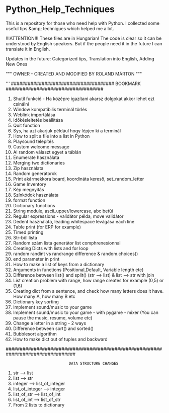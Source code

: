 # Python_Help_Techniques
This is a repository for those who need help with Python. I collected some useful tips &amp;amp; technigues which helped me a lot.


!!!ATTENTION!!! These files are in Hungarian! The code is clear so it can be understood by English speakers. But if the people need it in the future I can translate it in English. 

Updates in the future: Categorized tips, Translation into English, Adding New Ones

"""
OWNER - CREATED AND MODIFIED BY ROLAND MÁRTON 
"""

'''
##################################### BOOKMARK ###################################
1) Shutil funkció - Ha középre igazítani akarsz dolgokat akkor lehet ezt csinálni
2) Window kompatibilis terminál törlés 
3) Weblink importálása
4) Időkésleltetés beállítása
5) Quit function
6) Sys, ha azt akarjuk például hogy lépjen ki a terminál 
7) How to split a file into a list in Python
8) Playsound telepítés
9) Custom welcome message
10) AI random választ egyet a táblán
11) Enumerate használata
12) Merging two dictionaries 
13) Zip használata
14) Random generátorok 
15) Print akármekkora board, koordináta kereső, set_random_letter 
16) Game Inventory 
17) Kép megnyitás 
18) Színkódok használata
19) format function
20) Dictionary functions
21) String module, ascii_upper/lowercase, abc betűi
22) Regular expressions - validátor példa, move validátor
23) Dedent használata, leading whitespace levágása each line
24) Table print (for ERP for example)
25) Timed printing
26) Str-ből lista
27) Random szám lista generátor list comphrenesionnal
28) Creating Dicts with lists and for loop
29) random randint vs randrange difference & random.choices()
30) end parameter in print
31) How to make a list of keys from a dictionary
32) Arguments in functions (Positional,Default, Variable length etc)
33) Difference between list() and split() (str --> list) & list --> str with join
34) List creation problem with range, how range creates for example (0,5) or (1,6)
35) Creating dict from a sentence, and check how many letters does it have. How many A, how many B etc
36) Dictionary key sorting
37) Implement sound/music to your game
38) Implement sound/music to your game - with pygame - mixer (You can pause the music, resume, volume etc)
39) Change a letter in a string - 2 ways
40) Difference between sort() and sorted()
41) Bubblesort algorithm
42) How to make dict out of tuples and backward

#################################################################################

                                DATA STRUCTURE CHANGES
1) str --> list
2) list --> str
3) integer --> list_of_integer
4) list_of_integer --> integer
5) list_of_str --> list_of_int
6) list_of_int --> list_of_str
7) From 2 lists to dictionary

